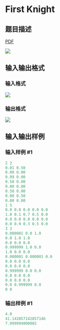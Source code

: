 # First Knight

## 题目描述

[problemUrl]: https://uva.onlinejudge.org/index.php?option=com_onlinejudge&Itemid=8&category=243&page=show_problem&problem=3329

[PDF](https://uva.onlinejudge.org/external/121/p12177.pdf)

![](https://cdn.luogu.com.cn/upload/vjudge_pic/UVA12177/49d28a43c682310a0cdfc76f0fea62b8d78f68c7.png)

## 输入输出格式

### 输入格式

![](https://cdn.luogu.com.cn/upload/vjudge_pic/UVA12177/c154abedea2b1da8c1b2ebe719c63189f07a0a99.png)

### 输出格式

![](https://cdn.luogu.com.cn/upload/vjudge_pic/UVA12177/c4a1afe19109d06eca6d9c2e261767e0875b767a.png)

## 输入输出样例

### 输入样例 #1

```cpp
2 2
0.01 0.50
0.00 0.00
0.99 0.00
0.50 0.00
0.00 0.00
0.50 0.00
0.00 0.50
0.00 0.00
1 5
0.0 0.0 0.0 0.0 0.0
1.0 0.1 0.7 0.5 0.0
0.0 0.0 0.0 0.0 0.0
0.0 0.9 0.3 0.5 0.0
3 3
0.000001 0.0 1.0
0.0 1.0 1.0
0.0 0.0 0.0
0.999999 1.0 0.0
1.0 0.0 0.0
0.000001 0.000001 0.0
0.0 0.0 0.0
0.0 0.0 0.0
0.999999 0.0 0.0
0.0 0.0 0.0
0.0 0.0 0.0
0.0 0.999999 0.0
0 0
```


### 输出样例 #1

```cpp
4.0
41.142857142857146
7.999994000002
```


